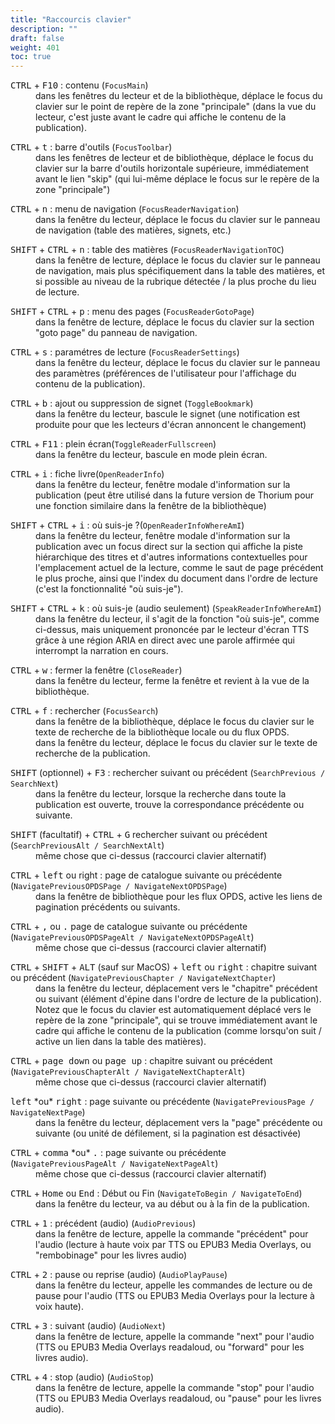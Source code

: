 ```yaml
---
title: "Raccourcis clavier"
description: ""
draft: false
weight: 401
toc: true
---
```

<dl>
    <dt> <kbd>CTRL</kbd> + <kbd>F10</kbd> : contenu (<code>FocusMain</code>) </dt>
        <dd>   dans les fenêtres du lecteur et de la bibliothèque, déplace le focus du clavier sur le point de repère de la zone "principale" (dans la vue du lecteur, c'est juste avant le cadre qui affiche le contenu de la publication).
    </dd>
</dl>
<dl>
    <dt> <kbd>CTRL</kbd> + <kbd>t</kbd> : barre d'outils (<code>FocusToolbar</code>) </dt>
    <dd> dans les fenêtres de lecteur et de bibliothèque, déplace le focus du clavier sur la barre d'outils horizontale supérieure, immédiatement avant le lien "skip" (qui lui-même déplace le focus sur le repère de la zone "principale")
    </dd>
</dl>
<dl>
    <dt> <kbd>CTRL</kbd> + <kbd>n</kbd> : menu de navigation (<code>FocusReaderNavigation</code>) </dt>
    <dd> dans la fenêtre du lecteur, déplace le focus du clavier sur le panneau de navigation (table des matières, signets, etc.)
    </dd>
</dl>
<dl>
    <dt> <kbd>SHIFT</kbd> + <kbd>CTRL</kbd> + <kbd>n</kbd> : table des matières (<code>FocusReaderNavigationTOC</code>) </dt>
    <dd> dans la fenêtre de lecture, déplace le focus du clavier sur le panneau de navigation, mais plus spécifiquement dans la table des matières, et si possible au niveau de la rubrique détectée / la plus proche du lieu de lecture.
    </dd>
</dl>
<dl>
    <dt> <kbd>SHIFT</kbd> + <kbd>CTRL</kbd> + <kbd>p</kbd> : menu des pages (<code>FocusReaderGotoPage</code>) </dt>
    <dd> dans la fenêtre de lecture, déplace le focus du clavier sur la section "goto page" du panneau de navigation.
    </dd>
</dl>
<dl>
    <dt> <kbd>CTRL</kbd> + <kbd>s</kbd> : paramétres de lecture (<code>FocusReaderSettings</code>) </dt>
    <dd> dans la fenêtre du lecteur, déplace le focus du clavier sur le panneau des paramètres (préférences de l'utilisateur pour l'affichage du contenu de la publication).
    </dd>
</dl>
<dl>
    <dt> <kbd>CTRL</kbd> + <kbd>b</kbd> : ajout ou suppression de signet (<code>ToggleBookmark</code>) </dt>
    <dd> dans la fenêtre du lecteur, bascule le signet (une notification est produite pour que les lecteurs d'écran annoncent le changement)
    </dd>
</dl>
<dl>
    <dt> <kbd>CTRL</kbd> + <kbd>F11</kbd> : plein écran(<code>ToggleReaderFullscreen</code>) </dt>
    <dd> dans la fenêtre du lecteur, bascule en mode plein écran.
    </dd>
</dl>
<dl>
    <dt> <kbd>CTRL</kbd> + <kbd>i</kbd> : fiche livre(<code>OpenReaderInfo</code>) </dt>
    <dd> dans la fenêtre du lecteur, fenêtre modale d'information sur la publication (peut être utilisé dans la future version de Thorium pour une fonction similaire dans la fenêtre de la bibliothèque)
    </dd>
</dl>
<dl>
    <dt> <kbd>SHIFT</kbd> + <kbd>CTRL</kbd> + <kbd>i</kbd> : où suis-je ?(<code>OpenReaderInfoWhereAmI</code>) </dt>
    <dd> dans la fenêtre du lecteur, fenêtre modale d'information sur la publication avec un focus direct sur la section qui affiche la piste hiérarchique des titres et d'autres informations contextuelles pour l'emplacement actuel de la lecture, comme le saut de page précédent le plus proche, ainsi que l'index du document dans l'ordre de lecture (c'est la fonctionnalité "où suis-je").
    </dd>
</dl>
<dl>
    <dt> <kbd>SHIFT</kbd> + <kbd>CTRL</kbd> + <kbd>k</kbd> : où suis-je (audio seulement)  (<code>SpeakReaderInfoWhereAmI</code>) </dt>
    <dd> dans la fenêtre du lecteur, il s'agit de la fonction "où suis-je", comme ci-dessus, mais uniquement prononcée par le lecteur d'écran TTS grâce à une région ARIA en direct avec une parole affirmée qui interrompt la narration en cours.
    </dd>
</dl>
<dl>
    <dt> <kbd>CTRL</kbd> + <kbd>w</kbd> : fermer la fenêtre (<code>CloseReader</code>) </dt>
    <dd> dans la fenêtre du lecteur, ferme la fenêtre et revient à la vue de la bibliothèque.
    </dd>
</dl>
<dl>
    <dt> <kbd>CTRL</kbd> + <kbd>f</kbd> : rechercher (<code>FocusSearch</code>) </dt>
    <dd> dans la fenêtre de la bibliothèque, déplace le focus du clavier sur le texte de recherche de la bibliothèque locale ou du flux OPDS.
    </dd>
    <dd> dans la fenêtre du lecteur, déplace le focus du clavier sur le texte de recherche de la publication.
    </dd>
</dl>
<dl>
    <dt> <kbd>SHIFT</kbd> (optionnel) + <kbd>F3</kbd> : rechercher suivant ou précédent (<code>SearchPrevious / SearchNext</code>) </dt>
    <dd> dans la fenêtre du lecteur, lorsque la recherche dans toute la publication est ouverte, trouve la correspondance précédente ou suivante.
    </dd>
</dl>
<dl>
    <dt> <kbd>SHIFT</kbd> (facultatif) + <kbd>CTRL</kbd> + <kbd>G</kbd>  rechercher suivant ou précédent  (<code>SearchPreviousAlt / SearchNextAlt</code>) </dt>
    <dd> même chose que ci-dessus (raccourci clavier alternatif)
    </dd>
</dl>
<dl>
    <dt> <kbd>CTRL</kbd> + <kbd>left</kbd> ou </kbd>right</kbd> : page de catalogue suivante ou précédente (<code>NavigatePreviousOPDSPage / NavigateNextOPDSPage</code>) </dt>
    <dd> dans la fenêtre de bibliothèque pour les flux OPDS, active les liens de pagination précédents ou suivants.
    </dd>
</dl>
<dl>
    <dt> <kbd>CTRL</kbd> + <kbd>,</kbd> ou <kbd>.</kbd> page de catalogue suivante ou précédente  (<code>NavigatePreviousOPDSPageAlt / NavigateNextOPDSPageAlt</code>) </dt>
    <dd> même chose que ci-dessus (raccourci clavier alternatif)
    </dd>
</dl>
<dl>
    <dt> <kbd>CTRL</kbd> + <kbd>SHIFT</kbd> + <kbd>ALT</kbd> (sauf sur MacOS) + <kbd>left</kbd> ou <kbd>right</kbd> : chapitre suivant ou précédent (<code>NavigatePreviousChapter / NavigateNextChapter</code>) </dt>
    <dd> dans la fenêtre du lecteur, déplacement vers le "chapitre" précédent ou suivant (élément d'épine dans l'ordre de lecture de la publication). Notez que le focus du clavier est automatiquement déplacé vers le repère de la zone "principale", qui se trouve immédiatement avant le cadre qui affiche le contenu de la publication (comme lorsqu'on suit / active un lien dans la table des matières).
    </dd>
</dl>
<dl>
    <dt> <kbd>CTRL</kbd> + <kbd>page down</kbd> ou <kbd>page up</kbd>  : chapitre suivant ou précédent  (<code>NavigatePreviousChapterAlt / NavigateNextChapterAlt</code>) </dt>
    <dd> même chose que ci-dessus (raccourci clavier alternatif)
    </dd>
</dl>
<dl>
    <dt> <kbd>left</kbd> *ou* <kbd>right</kbd> : page suivante ou précédente (<code>NavigatePreviousPage / NavigateNextPage</code>) </dt>
    <dd> dans la fenêtre du lecteur, déplacement vers la "page" précédente ou suivante (ou unité de défilement, si la pagination est désactivée)
    </dd>
</dl>
<dl>
    <dt> <kbd>CTRL</kbd> + <kbd>comma</kbd> *ou* <kbd>.</kbd>  : page suivante ou précédente  (<code>NavigatePreviousPageAlt / NavigateNextPageAlt</code>) </dt>
    <dd> même chose que ci-dessus (raccourci clavier alternatif)
    </dd>
</dl>
<dl>
    <dt> <kbd>CTRL</kbd> + <kbd>Home</kbd> ou <kbd>End</kbd> : Début ou Fin (<code>NavigateToBegin / NavigateToEnd</code>) </dt>
    <dd> dans la fenêtre du lecteur, va au début ou à la fin de la publication.
    </dd>
</dl>
<dl>
    <dt> <kbd>CTRL</kbd> + <kbd>1</kbd> : précédent (audio) (<code>AudioPrevious</code>) </dt>
    <dd> dans la fenêtre de lecture, appelle la commande "précédent" pour l'audio (lecture à haute voix par TTS ou EPUB3 Media Overlays, ou "rembobinage" pour les livres audio)
    </dd>
</dl>
<dl>
    <dt> <kbd>CTRL</kbd> + <kbd>2</kbd> : pause ou reprise  (audio) (<code>AudioPlayPause</code>) </dt>
    <dd> dans la fenêtre du lecteur, appelle les commandes de lecture ou de pause pour l'audio (TTS ou EPUB3 Media Overlays pour la lecture à voix haute).
    </dd>
</dl>
<dl>
    <dt> <kbd>CTRL</kbd> + <kbd>3</kbd> : suivant (audio)  (<code>AudioNext</code>) </dt>
    <dd> dans la fenêtre de lecture, appelle la commande "next" pour l'audio (TTS ou EPUB3 Media Overlays readaloud, ou "forward" pour les livres audio).
    </dd>
</dl>
<dl>
    <dt> <kbd>CTRL</kbd> + <kbd>4</kbd> : stop (audio) (<code>AudioStop</code>) </dt>
    <dd> dans la fenêtre de lecture, appelle la commande "stop" pour l'audio (TTS ou EPUB3 Media Overlays readaloud, ou "pause" pour les livres audio).
    </dd>
</dl>